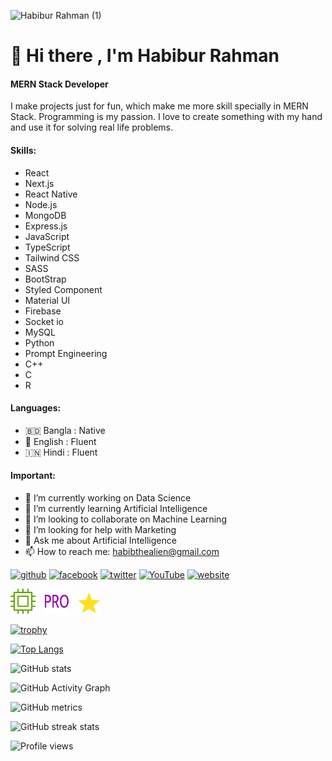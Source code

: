 ![Habibur Rahman (1)](https://user-images.githubusercontent.com/104246685/203367817-29f63888-68e3-409b-bb0e-4b2d45f1108d.png)




# 👋 Hi there , I'm Habibur Rahman 

#### MERN Stack Developer



I make projects just for fun, which make me more skill specially in MERN Stack. Programming is my passion. I love to create something with my hand and use it for solving real life problems.

#### Skills:

- React
- Next.js
- React Native
- Node.js
- MongoDB
- Express.js
- JavaScript
- TypeScript
- Tailwind CSS
- SASS
- BootStrap
- Styled Component
- Material UI
- Firebase
- Socket io
- MySQL
- Python
- Prompt Engineering 
- C++
- C
- R

#### Languages:
- 🇧🇩 Bangla : Native
- 🏴󠁧󠁢󠁥󠁮󠁧󠁿 English : Fluent
- 🇮🇳 Hindi : Fluent



#### Important:
- 🔭 I’m currently working on Data Science 
- 🌱 I’m currently learning Artificial Intelligence 
- 👯 I’m looking to collaborate on Machine Learning 
- 🤔 I’m looking for help with Marketing  
- 💬 Ask me about Artificial Intelligence 
- 📫 How to reach me: habibthealien@gmail.com 


[<img src='https://cdn.jsdelivr.net/npm/simple-icons@3.0.1/icons/github.svg' alt='github' height='40'>](https://github.com/HabibTheAlien)  [<img src='https://cdn.jsdelivr.net/npm/simple-icons@3.0.1/icons/facebook.svg' alt='facebook' height='40'>](https://www.facebook.com/https://web.facebook.com/habibthealien/)  [<img src='https://cdn.jsdelivr.net/npm/simple-icons@3.0.1/icons/twitter.svg' alt='twitter' height='40'>](https://twitter.com/HabibTheAlien)  [<img src='https://cdn.jsdelivr.net/npm/simple-icons@3.0.1/icons/youtube.svg' alt='YouTube' height='40'>](https://www.youtube.com/channel/HabibTheAlien)  [<img src='https://cdn.jsdelivr.net/npm/simple-icons@3.0.1/icons/icloud.svg' alt='website' height='40'>](www.habibthealien.com)  

<a href='https://docs.github.com/en/developers'><img src='https://raw.githubusercontent.com/acervenky/animated-github-badges/master/assets/devbadge.gif' width='40' height='40'></a> <a href='https://github.com/pricing'><img src='https://raw.githubusercontent.com/acervenky/animated-github-badges/master/assets/pro.gif' width='40' height='40'></a> <a href='https://stars.github.com/'><img src='https://raw.githubusercontent.com/acervenky/animated-github-badges/master/assets/starbadge.gif' width='35' height='35'></a> 

[![trophy](https://github-profile-trophy.vercel.app/?username=HabibTheAlien)](https://github.com/ryo-ma/github-profile-trophy)

[![Top Langs](https://github-readme-stats.vercel.app/api/top-langs/?username=HabibTheAlien)](https://github.com/anuraghazra/github-readme-stats)

![GitHub stats](https://github-readme-stats.vercel.app/api?username=HabibTheAlien&show_icons=true)  

![GitHub Activity Graph](https://activity-graph.herokuapp.com/graph?username=HabibTheAlien)  

![GitHub metrics](https://metrics.lecoq.io/HabibTheAlien)  

![GitHub streak stats](https://github-readme-streak-stats.herokuapp.com/?user=HabibTheAlien)  

![Profile views](https://gpvc.arturio.dev/HabibTheAlien)  







